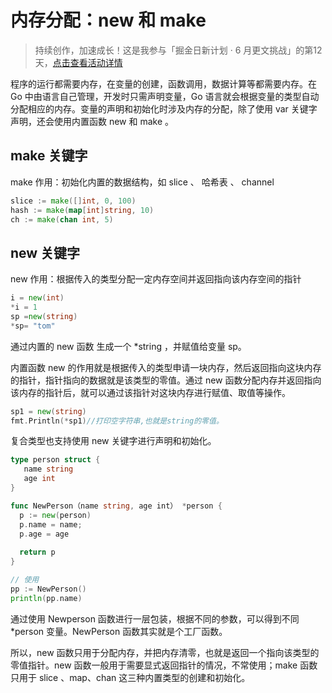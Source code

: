 # 内存分配：new 和 make

> 持续创作，加速成长！这是我参与「掘金日新计划 · 6 月更文挑战」的第12天，[点击查看活动详情](https://juejin.cn/post/7099702781094674468)

程序的运行都需要内存，在变量的创建，函数调用，数据计算等都需要内存。在 Go 中由语言自己管理，开发时只需声明变量，Go 语言就会根据变量的类型自动分配相应的内存。变量的声明和初始化时涉及内存的分配，除了使用 var 关键字声明，还会使用内置函数 new 和 make 。

## make 关键字

make 作用：初始化内置的数据结构，如 slice 、 哈希表 、 channel 

```go
slice := make([]int, 0, 100)
hash := make(map[int]string, 10)
ch := make(chan int, 5)
```

## new 关键字

new 作用：根据传入的类型分配一定内存空间并返回指向该内存空间的指针

```go
i = new(int)
*i = 1
sp =new(string) 
*sp= "tom"
```

通过内置的 new 函数 生成一个 *string ，并赋值给变量 sp。

内置函数 new 的作用就是根据传入的类型申请一块内存，然后返回指向这块内存的指针，指针指向的数据就是该类型的零值。通过 new 函数分配内存并返回指向该内存的指针后，就可以通过该指针对这块内存进行赋值、取值等操作。

```go
sp1 = new(string)
fmt.Println(*sp1)//打印空字符串,也就是string的零值。
```

复合类型也支持使用 new 关键字进行声明和初始化。

```go
type person struct {
   name string
   age int
}

func NewPerson（name string, age int） *person {
  p := new(person)
  p.name = name;
  p.age = age
  
  return p
}

// 使用
pp := NewPerson()
println(pp.name)
```

通过使用 Newperson 函数进行一层包装，根据不同的参数，可以得到不同 *person 变量。NewPerson 函数其实就是个工厂函数。

所以，new 函数只用于分配内存，并把内存清零，也就是返回一个指向该类型的零值指针。new 函数一般用于需要显式返回指针的情况，不常使用；make 函数只用于 slice 、map、chan 这三种内置类型的创建和初始化。